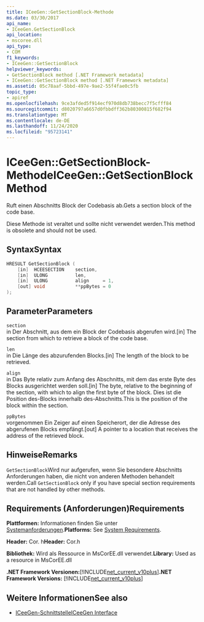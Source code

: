 ```yaml
---
title: ICeeGen::GetSectionBlock-Methode
ms.date: 03/30/2017
api_name:
- ICeeGen.GetSectionBlock
api_location:
- mscoree.dll
api_type:
- COM
f1_keywords:
- ICeeGen::GetSectionBlock
helpviewer_keywords:
- GetSectionBlock method [.NET Framework metadata]
- ICeeGen::GetSectionBlock method [.NET Framework metadata]
ms.assetid: 05c78aaf-5bbd-497e-9ae2-55f4fae0c5fb
topic_type:
- apiref
ms.openlocfilehash: 9ce3afded5f914ecf970d8db738becc7f5cfff84
ms.sourcegitcommit: d8020797a6657d0fbbdff362b80300815f682f94
ms.translationtype: MT
ms.contentlocale: de-DE
ms.lasthandoff: 11/24/2020
ms.locfileid: "95723141"
---
```

# <a name="iceegengetsectionblock-method"></a><span data-ttu-id="35200-102">ICeeGen::GetSectionBlock-Methode</span><span class="sxs-lookup"><span data-stu-id="35200-102">ICeeGen::GetSectionBlock Method</span></span>

<span data-ttu-id="35200-103">Ruft einen Abschnitts Block der Codebasis ab.</span><span class="sxs-lookup"><span data-stu-id="35200-103">Gets a section block of the code base.</span></span>  
  
 <span data-ttu-id="35200-104">Diese Methode ist veraltet und sollte nicht verwendet werden.</span><span class="sxs-lookup"><span data-stu-id="35200-104">This method is obsolete and should not be used.</span></span>  
  
## <a name="syntax"></a><span data-ttu-id="35200-105">Syntax</span><span class="sxs-lookup"><span data-stu-id="35200-105">Syntax</span></span>  
  
```cpp  
HRESULT GetSectionBlock (  
    [in]  HCEESECTION    section,
    [in]  ULONG          len,  
    [in]  ULONG          align     = 1,  
    [out] void           **ppBytes = 0  
);
```  
  
## <a name="parameters"></a><span data-ttu-id="35200-106">Parameter</span><span class="sxs-lookup"><span data-stu-id="35200-106">Parameters</span></span>  

 `section`  
 <span data-ttu-id="35200-107">in Der Abschnitt, aus dem ein Block der Codebasis abgerufen wird.</span><span class="sxs-lookup"><span data-stu-id="35200-107">[in] The section from which to retrieve a block of the code base.</span></span>  
  
 `len`  
 <span data-ttu-id="35200-108">in Die Länge des abzurufenden Blocks.</span><span class="sxs-lookup"><span data-stu-id="35200-108">[in] The length of the block to be retrieved.</span></span>  
  
 `align`  
 <span data-ttu-id="35200-109">in Das Byte relativ zum Anfang des Abschnitts, mit dem das erste Byte des Blocks ausgerichtet werden soll.</span><span class="sxs-lookup"><span data-stu-id="35200-109">[in] The byte, relative to the beginning of the section, with which to align the first byte of the block.</span></span> <span data-ttu-id="35200-110">Dies ist die Position des-Blocks innerhalb des-Abschnitts.</span><span class="sxs-lookup"><span data-stu-id="35200-110">This is the position of the block within the section.</span></span>  
  
 `ppBytes`  
 <span data-ttu-id="35200-111">vorgenommen Ein Zeiger auf einen Speicherort, der die Adresse des abgerufenen Blocks empfängt.</span><span class="sxs-lookup"><span data-stu-id="35200-111">[out] A pointer to a location that receives the address of the retrieved block.</span></span>  
  
## <a name="remarks"></a><span data-ttu-id="35200-112">Hinweise</span><span class="sxs-lookup"><span data-stu-id="35200-112">Remarks</span></span>  

 <span data-ttu-id="35200-113">`GetSectionBlock`Wird nur aufgerufen, wenn Sie besondere Abschnitts Anforderungen haben, die nicht von anderen Methoden behandelt werden.</span><span class="sxs-lookup"><span data-stu-id="35200-113">Call `GetSectionBlock` only if you have special section requirements that are not handled by other methods.</span></span>  
  
## <a name="requirements"></a><span data-ttu-id="35200-114">Requirements (Anforderungen)</span><span class="sxs-lookup"><span data-stu-id="35200-114">Requirements</span></span>  

 <span data-ttu-id="35200-115">**Plattformen:** Informationen finden Sie unter [Systemanforderungen](../../get-started/system-requirements.md).</span><span class="sxs-lookup"><span data-stu-id="35200-115">**Platforms:** See [System Requirements](../../get-started/system-requirements.md).</span></span>  
  
 <span data-ttu-id="35200-116">**Header:** Cor. h</span><span class="sxs-lookup"><span data-stu-id="35200-116">**Header:** Cor.h</span></span>  
  
 <span data-ttu-id="35200-117">**Bibliothek:** Wird als Ressource in MsCorEE.dll verwendet.</span><span class="sxs-lookup"><span data-stu-id="35200-117">**Library:** Used as a resource in MsCorEE.dll</span></span>  
  
 <span data-ttu-id="35200-118">**.NET Framework Versionen:**[!INCLUDE[net_current_v10plus](../../../../includes/net-current-v10plus-md.md)]</span><span class="sxs-lookup"><span data-stu-id="35200-118">**.NET Framework Versions:** [!INCLUDE[net_current_v10plus](../../../../includes/net-current-v10plus-md.md)]</span></span>  
  
## <a name="see-also"></a><span data-ttu-id="35200-119">Weitere Informationen</span><span class="sxs-lookup"><span data-stu-id="35200-119">See also</span></span>

- [<span data-ttu-id="35200-120">ICeeGen-Schnittstelle</span><span class="sxs-lookup"><span data-stu-id="35200-120">ICeeGen Interface</span></span>](iceegen-interface.md)
